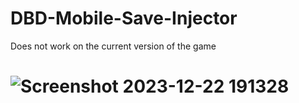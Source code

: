 # DBD-Mobile-Save-Injector
Does not work on the current version of the game
# ![Screenshot 2023-12-22 191328](https://github.com/CO0K1EX/DBD-Mobile-Save-Injector/assets/74844338/a24ec396-5ddf-4054-b817-051cef8b8ed2)
